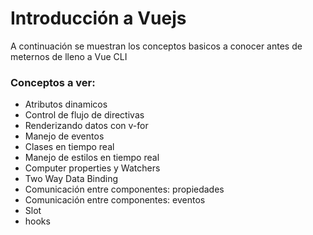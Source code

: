 # Introducción a Vuejs

A continuación se muestran los conceptos basicos a conocer antes de meternos de lleno a Vue CLI

### Conceptos a ver:

- Atributos dinamicos
- Control de flujo de directivas
- Renderizando datos con v-for
- Manejo de eventos
- Clases en tiempo real
- Manejo de estilos en tiempo real
- Computer properties  y Watchers
- Two Way Data Binding
- Comunicación entre componentes: propiedades
- Comunicación entre componentes: eventos
- Slot
- hooks

